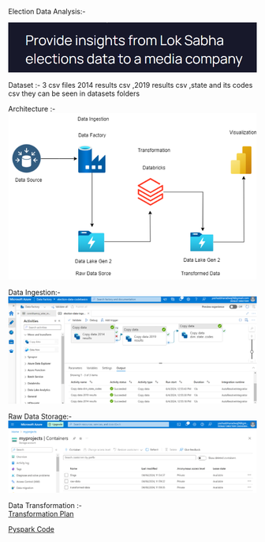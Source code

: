 Election Data Analysis:- 

![Problem Statement](./screenshots/Challenge.PNG) 

Dataset :- 
3 csv files 
2014 results csv ,2019 results csv ,state and its codes csv 
they can be seen in datasets folders 



Architecture :-
![architecture](./screenshots/etl.png) 

Data Ingestion:- 
![data factory pipeline](./screenshots/data-ingestion.PNG) 


Raw Data Storage:-
![Data lake gen 2](./screenshots/storage-container.PNG) 
 

Data Transformation :-  
[Transformation Plan](./dims_facts_spec_plan) 

[Pyspark Code](./loksabha-elections-DE.ipynb) 
